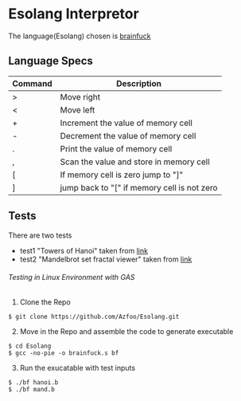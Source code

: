 # Esolang Interpretor
The language(Esolang) chosen is [brainfuck](https://esolangs.org/wiki/brainfuck) 
## Language Specs
|Command|Description|
|-------|-----------|
|>|Move right|
|<|Move left|
|+|Increment the value of memory cell|
|-|Decrement the value of memory cell|
|.|Print the value of memory cell|
|,|Scan the value and store in memory cell|
|[|If memory cell is zero jump to "]"|
|]|jump back to "[" if memory cell is not zero|
## Tests
There are two tests
- test1 "Towers of Hanoi" taken from [link](https://github.com/fabianishere/brainfuck/blob/master/examples/hanoi.bf)
- test2 "Mandelbrot set fractal viewer" taken from [link](https://github.com/erikdubbelboer/brainfuck-jit/blob/master/mandelbrot.bf)
###### Testing in Linux Environment with GAS
1. Clone the Repo
```
$ git clone https://github.com/Azfoo/Esolang.git 
``` 
2. Move in the Repo and assemble the code to generate executable
```
$ cd Esolang
$ gcc -no-pie -o brainfuck.s bf
```
3. Run the exucatable with test inputs
```
$ ./bf hanoi.b
$ ./bf mand.b
```